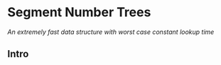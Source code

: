 # Segment Number Trees

*An extremely fast data structure with worst case constant lookup time*

## Intro


